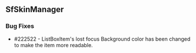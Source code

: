 ## SfSkinManager

### Bug Fixes

* \#222522 - ListBoxItem's lost focus Background color has been changed to make the item more readable.